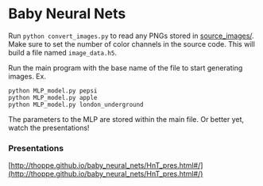 # Baby Neural Nets

Run `python convert_images.py` to read any PNGs stored in [source_images/](source_images/). Make sure to set the number of color channels in the source code. This will build a file named `image_data.h5`.

Run the main program with the base name of the file to start generating images. Ex.

    python MLP_model.py pepsi
    python MLP_model.py apple
    python MLP_model.py london_underground

The parameters to the MLP are stored within the main file. Or better yet, watch the presentations!
  

### Presentations
[http://thoppe.github.io/baby_neural_nets/HnT_pres.html#/](http://thoppe.github.io/baby_neural_nets/HnT_pres.html#/)